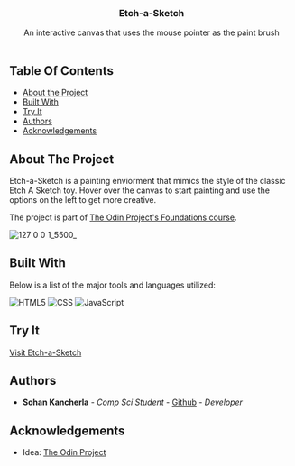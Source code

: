 <br/>
<p align="center">
  <h3 align="center">Etch-a-Sketch</h3>

  <p align="center">
    An interactive canvas that uses the mouse pointer as the paint brush
    <br/>
    <br/>
  </p>
</p>

## Table Of Contents

* [About the Project](#about-the-project)
* [Built With](#built-with)
* [Try It](#try-it)
* [Authors](#authors)
* [Acknowledgements](#acknowledgements)

## About The Project

Etch-a-Sketch is a painting enviorment that mimics the style of the classic Etch A Sketch toy. Hover over the canvas to start painting and use the options on the left to get more creative. 

The project is part of [The Odin Project's Foundations course](https://www.theodinproject.com/lessons/foundations-etch-a-sketch).

![127 0 0 1_5500_](https://github.com/sohankancherla/etch-a-sketch/assets/30853467/321defb8-7cad-4959-a521-113a3c7f1ef3)

## Built With

Below is a list of the major tools and languages utilized:

  ![HTML5](https://img.shields.io/badge/html5-%23E34F26.svg?style=for-the-badge&logo=html5&logoColor=white)
  ![CSS](https://img.shields.io/badge/CSS3-1572B6?style=for-the-badge&logo=css3&logoColor=white)
  ![JavaScript](https://img.shields.io/badge/JavaScript-323330?style=for-the-badge&logo=javascript&logoColor=F7DF1E)

## Try It

[Visit Etch-a-Sketch](https://sohankancherla.github.io/rock-paper-scissors/)

## Authors

* **Sohan Kancherla** - *Comp Sci Student* - [Github](https://github.com/sohankancherla) - *Developer*

## Acknowledgements

* Idea: [The Odin Project](https://www.theodinproject.com/)
